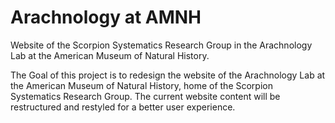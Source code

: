 # Arachnology at AMNH
Website of the Scorpion Systematics Research Group in the Arachnology Lab at the American Museum of Natural History.

The Goal of this project is to redesign the website of the Arachnology Lab at the American Museum of Natural History, home of the Scorpion Systematics Research Group. The current website content will be restructured and restyled for a better user experience.